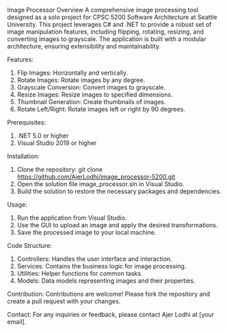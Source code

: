 Image Processor 
Overview
A comprehensive image processing tool designed as a solo project for CPSC 5200 Software Architecture at Seattle University. This project leverages C# and .NET to provide a robust set of image manipulation features, including flipping, rotating, resizing, and converting images to grayscale. The application is built with a modular architecture, ensuring extensibility and maintainability.

Features:
1) Flip Images: Horizontally and vertically.
2) Rotate Images: Rotate images by any degree.
3) Grayscale Conversion: Convert images to grayscale.
4) Resize Images: Resize images to specified dimensions.
5) Thumbnail Generation: Create thumbnails of images.
6) Rotate Left/Right: Rotate images left or right by 90 degrees.

Prerequisites:
1) .NET 5.0 or higher
2) Visual Studio 2019 or higher

Installation:
1) Clone the repository: git clone https://github.com/AjerLodhi/image_processor-5200.git
2)  Open the solution file image_processor.sln in Visual Studio.
3)   Build the solution to restore the necessary packages and dependencies.

Usage:
1) Run the application from Visual Studio.
2) Use the GUI to upload an image and apply the desired transformations.
3) Save the processed image to your local machine.

Code Structure:
1) Controllers: Handles the user interface and interaction.
2) Services: Contains the business logic for image processing.
3) Utilities: Helper functions for common tasks.
4) Models: Data models representing images and their properties.

Contribution: 
Contributions are welcome! Please fork the repository and create a pull request with your changes.

Contact: 
For any inquiries or feedback, please contact Ajer Lodhi at [your email].
